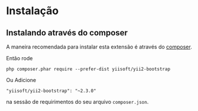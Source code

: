 Instalação
============

## Instalando através do composer

A maneira recomendada para instalar esta extensão é através do [composer](http://getcomposer.org/download/).

Então rode

```
php composer.phar require --prefer-dist yiisoft/yii2-bootstrap
```

Ou Adicione

```
"yiisoft/yii2-bootstrap": "~2.3.0"
```

na sessão de requirimentos do seu arquivo `composer.json`.
